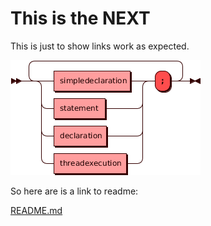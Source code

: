 # This is the NEXT

This is just to show links work as expected.

![syntax](image.png?raw=true "Syntax")

So here are is a link to readme:

[README.md](README.md)
